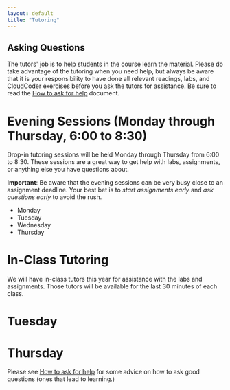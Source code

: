 ```yaml
---
layout: default
title: "Tutoring"
---
```

## Asking Questions

The tutors' job is to help students in the course learn the material.  Please do take advantage of the tutoring when you need help, but always be aware that it is your responsibility to have done all relevant readings, labs, and CloudCoder exercises before you ask the tutors for assistance.  Be sure to read the [How to ask for help](HowToAskForHelp.html) document.

# Evening Sessions (Monday through Thursday, 6:00 to 8:30)
Drop-in tutoring sessions will be held Monday through Thursday from
6:00 to 8:30.  These sessions are a great way to get help with labs,
assignments, or anything else you have questions about.

**Important**: Be aware that the evening sessions can be very busy
close to an assignment deadline.  Your best bet is to *start assignments early*
and *ask questions early* to avoid the rush.

* Monday
* Tuesday
* Wednesday
* Thursday

<!--
* Monday    (KEC 123): **Kaitlyn Graf,  Marie Kiley**, Back-ups: Ed Nardo
* Tuesday   (KEC 124): **Kate Kennelly, Ed Nardo**,    Back-ups: Christian DeShong, Rob Politi
* Wednesday (KEC 123): **Kaitlyn Graf / Ed Nardo,  Marie Kiley**, Back-ups: 
* Thursday  (KEC 124): **Kate Kennelly, Christian DeShong**, Back-ups: Marie Kiley, Rob Politi
-->

# In-Class Tutoring
We will have in-class tutors this year for assistance with the labs and assignments.  Those tutors will be available for the last 30 minutes of each class.

# Tuesday

# Thursday

<!--
# Wednesday
* 10:00 section (Hake KEC 123): **Kate Kennelly, Marie Kiley**, Back-up: TBD
* 12:00 section (Hake KEC 123): **Josh Gross,    Tom McAdams**, Back-up: Marie Kiley

# Friday
* 10:00 section (Hake KEC 123): **Kate Kennelly, Marie Kiley**, Back-up: TBD
* 12:00 section (Hake KEC 123): **Marie Kiley,   Tom McAdams**, Back-up: TBD
-->

Please see [How to ask for help](http://faculty.ycp.edu/~dhovemey/askingForHelp.html) for some advice on how to ask good questions (ones that lead to learning.)
